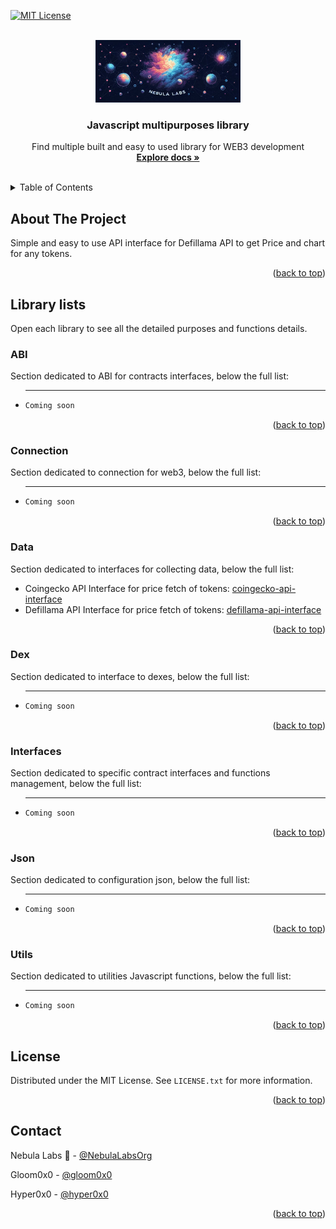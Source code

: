 <a name="readme-top"></a>

[![MIT License][license-shield]][license-url]




<!-- PROJECT LOGO -->
<br />
<div align="center">
  <a href="https://github.com/NebulaLabsOrg/nebula-js-libraries">
    <img src="resources/Nebula Labs - Banner.jpg" alt="Logo" height="100">
  </a>

  <h3 align="center">Javascript multipurposes library</h3>

  <p align="center">
    Find multiple built and easy to used library for WEB3 development
    <br />
    <a href="/"><strong>Explore docs »</strong></a>
    <br />
    <br />
</div>



<!-- TABLE OF CONTENTS -->
<details>
  <summary>Table of Contents</summary>
  <ol>
    <li>
      <a href="#about-the-project">About The Project</a>
    </li>
    <li>
      <a href="#library-lists">Getting Started</a>
      <ul>
        <li><a href="#abi">ABI</a></li>
        <li><a href="#connection">Connection</a></li>
        <li><a href="#data">Data</a></li>
        <li><a href="#dex">Dex</a></li>
        <li><a href="#interfaces">Interfaces</a></li>
        <li><a href="#json">Json</a></li>
        <li><a href="#utils">Utils</a></li>
      </ul>
    </li>
    <li><a href="#license">License</a></li>
    <li><a href="#contact">Contact</a></li>
  </ol>
</details>



<!-- ABOUT THE PROJECT -->
## About The Project

Simple and easy to use API interface for Defillama API to get Price and chart for any tokens.

<p align="right">(<a href="#readme-top">back to top</a>)</p>


<!-- GETTING STARTED -->
## Library lists
Open each library to see all the detailed purposes and functions details.

### ABI

Section dedicated to ABI for contracts interfaces, below the full list:
* ---
  ```sh
  Coming soon
  ```

<p align="right">(<a href="#readme-top">back to top</a>)</p>


### Connection

Section dedicated to connection for web3, below the full list:
* ---
  ```sh
  Coming soon
  ```

<p align="right">(<a href="#readme-top">back to top</a>)</p>


### Data

Section dedicated to interfaces for collecting data, below the full list:
* Coingecko API Interface for price fetch of tokens: 
  [coingecko-api-interface](https://github.com/NEONdAPP/neon-libraries/data/coingecko-api-interface)
* Defillama API Interface for price fetch of tokens: 
  [defillama-api-interface](https://github.com/NEONdAPP/neon-libraries/data/defillama-api-interface)

<p align="right">(<a href="#readme-top">back to top</a>)</p>


### Dex

Section dedicated to interface to dexes, below the full list:
* ---
  ```sh
  Coming soon
  ```

<p align="right">(<a href="#readme-top">back to top</a>)</p>


### Interfaces

Section dedicated to specific contract interfaces and functions management, below the full list:
* ---
  ```sh
  Coming soon
  ```

<p align="right">(<a href="#readme-top">back to top</a>)</p>


### Json

Section dedicated to configuration json, below the full list:
* ---
  ```sh
  Coming soon
  ```

<p align="right">(<a href="#readme-top">back to top</a>)</p>


### Utils

Section dedicated to utilities Javascript functions, below the full list:
* ---
  ```sh
  Coming soon
  ```

<p align="right">(<a href="#readme-top">back to top</a>)</p>


<!-- LICENSE -->
## License

Distributed under the MIT License. See `LICENSE.txt` for more information.

<p align="right">(<a href="#readme-top">back to top</a>)</p>



<!-- CONTACT -->
## Contact

Nebula Labs 🌌 - [@NebulaLabsOrg](https://twitter.com/NebulaLabsOrg)

Gloom0x0 - [@gloom0x0](https://twitter.com/gloom0x0)

Hyper0x0 - [@hyper0x0](https://twitter.com/hyper0x0)

<p align="right">(<a href="#readme-top">back to top</a>)</p>




<!-- MARKDOWN LINKS & IMAGES -->
<!-- https://www.markdownguide.org/basic-syntax/#reference-style-links -->
[license-shield]: https://img.shields.io/github/license/othneildrew/Best-README-Template.svg?style=for-the-badge
[license-url]: https://github.com/NebulaLabsOrg/nebula-js-libraries/blob/main/LICENSE.txt
